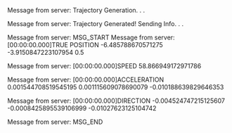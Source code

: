 Message from server: Trajectory Generation. . .

Message from server: Trajectory Generated!
Sending Info. . .

Message from server: MSG_START
Message from server: [00:00:00.000]TRUE POSITION
-6.485788670571275
-3.9150847223107954
0.5

Message from server: [00:00:00.000]SPEED
58.866949172971786

Message from server: [00:00:00.000]ACCELERATION
0.001544708519545195
0.001115609078690079
-0.010188639829646353

Message from server: [00:00:00.000]DIRECTION
-0.004524747215125607
-0.0008425895539106999
-0.01027623125104742

Message from server: MSG_END